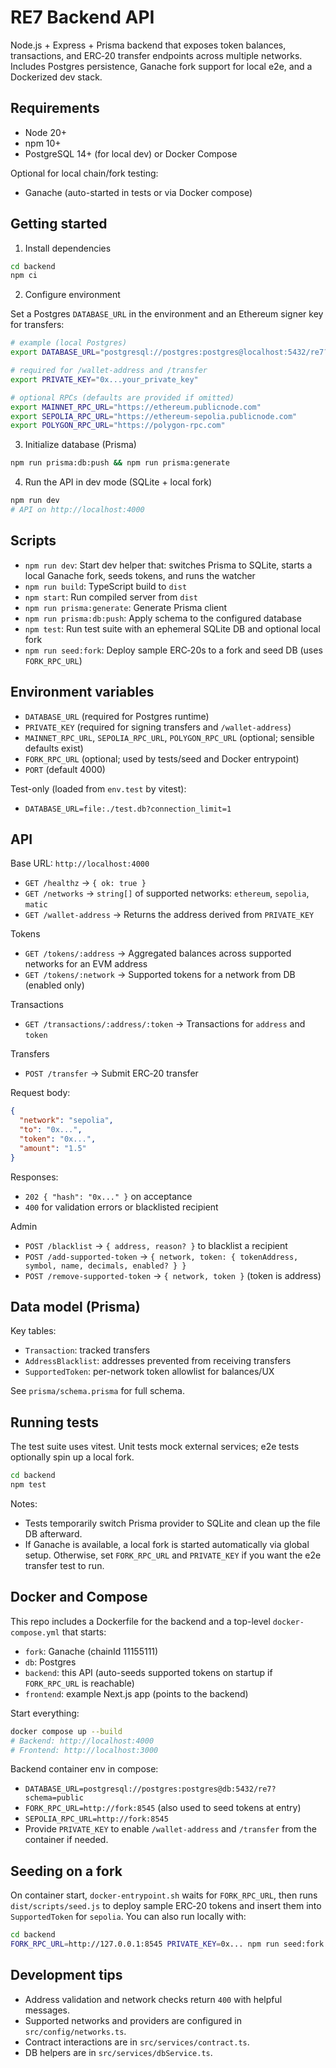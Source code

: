 # RE7 Backend API

Node.js + Express + Prisma backend that exposes token balances, transactions, and ERC‑20 transfer endpoints across multiple networks. Includes Postgres persistence, Ganache fork support for local e2e, and a Dockerized dev stack.

## Requirements

- Node 20+
- npm 10+
- PostgreSQL 14+ (for local dev) or Docker Compose

Optional for local chain/fork testing:
- Ganache (auto-started in tests or via Docker compose)

## Getting started

1) Install dependencies

```bash
cd backend
npm ci
```

2) Configure environment

Set a Postgres `DATABASE_URL` in the environment and an Ethereum signer key for transfers:

```bash
# example (local Postgres)
export DATABASE_URL="postgresql://postgres:postgres@localhost:5432/re7?schema=public"

# required for /wallet-address and /transfer
export PRIVATE_KEY="0x...your_private_key"

# optional RPCs (defaults are provided if omitted)
export MAINNET_RPC_URL="https://ethereum.publicnode.com"
export SEPOLIA_RPC_URL="https://ethereum-sepolia.publicnode.com"
export POLYGON_RPC_URL="https://polygon-rpc.com"
```

3) Initialize database (Prisma)

```bash
npm run prisma:db:push && npm run prisma:generate
```

4) Run the API in dev mode (SQLite + local fork)

```bash
npm run dev
# API on http://localhost:4000
```

## Scripts

- `npm run dev`: Start dev helper that: switches Prisma to SQLite, starts a local Ganache fork, seeds tokens, and runs the watcher
- `npm run build`: TypeScript build to `dist`
- `npm start`: Run compiled server from `dist`
- `npm run prisma:generate`: Generate Prisma client
- `npm run prisma:db:push`: Apply schema to the configured database
- `npm test`: Run test suite with an ephemeral SQLite DB and optional local fork
- `npm run seed:fork`: Deploy sample ERC‑20s to a fork and seed DB (uses `FORK_RPC_URL`)

## Environment variables

- `DATABASE_URL` (required for Postgres runtime)
- `PRIVATE_KEY` (required for signing transfers and `/wallet-address`)
- `MAINNET_RPC_URL`, `SEPOLIA_RPC_URL`, `POLYGON_RPC_URL` (optional; sensible defaults exist)
- `FORK_RPC_URL` (optional; used by tests/seed and Docker entrypoint)
- `PORT` (default 4000)

Test-only (loaded from `env.test` by vitest):
- `DATABASE_URL=file:./test.db?connection_limit=1`

## API

Base URL: `http://localhost:4000`

- `GET /healthz` → `{ ok: true }`
- `GET /networks` → `string[]` of supported networks: `ethereum`, `sepolia`, `matic`
- `GET /wallet-address` → Returns the address derived from `PRIVATE_KEY`

Tokens
- `GET /tokens/:address` → Aggregated balances across supported networks for an EVM address
- `GET /tokens/:network` → Supported tokens for a network from DB (enabled only)

Transactions
- `GET /transactions/:address/:token` → Transactions for `address` and `token`

Transfers
- `POST /transfer` → Submit ERC‑20 transfer

Request body:
```json
{
  "network": "sepolia",
  "to": "0x...",
  "token": "0x...",
  "amount": "1.5"
}
```

Responses:
- `202 { "hash": "0x..." }` on acceptance
- `400` for validation errors or blacklisted recipient

Admin
- `POST /blacklist` → `{ address, reason? }` to blacklist a recipient
- `POST /add-supported-token` → `{ network, token: { tokenAddress, symbol, name, decimals, enabled? } }`
- `POST /remove-supported-token` → `{ network, token }` (token is address)

## Data model (Prisma)

Key tables:
- `Transaction`: tracked transfers
- `AddressBlacklist`: addresses prevented from receiving transfers
- `SupportedToken`: per-network token allowlist for balances/UX

See `prisma/schema.prisma` for full schema.

## Running tests

The test suite uses vitest. Unit tests mock external services; e2e tests optionally spin up a local fork.

```bash
cd backend
npm test
```

Notes:
- Tests temporarily switch Prisma provider to SQLite and clean up the file DB afterward.
- If Ganache is available, a local fork is started automatically via global setup. Otherwise, set `FORK_RPC_URL` and `PRIVATE_KEY` if you want the e2e transfer test to run.

## Docker and Compose

This repo includes a Dockerfile for the backend and a top-level `docker-compose.yml` that starts:
- `fork`: Ganache (chainId 11155111)
- `db`: Postgres
- `backend`: this API (auto-seeds supported tokens on startup if `FORK_RPC_URL` is reachable)
- `frontend`: example Next.js app (points to the backend)

Start everything:

```bash
docker compose up --build
# Backend: http://localhost:4000
# Frontend: http://localhost:3000
```

Backend container env in compose:
- `DATABASE_URL=postgresql://postgres:postgres@db:5432/re7?schema=public`
- `FORK_RPC_URL=http://fork:8545` (also used to seed tokens at entry)
- `SEPOLIA_RPC_URL=http://fork:8545`
- Provide `PRIVATE_KEY` to enable `/wallet-address` and `/transfer` from the container if needed.

## Seeding on a fork

On container start, `docker-entrypoint.sh` waits for `FORK_RPC_URL`, then runs `dist/scripts/seed.js` to deploy sample ERC‑20 tokens and insert them into `SupportedToken` for `sepolia`. You can also run locally with:

```bash
cd backend
FORK_RPC_URL=http://127.0.0.1:8545 PRIVATE_KEY=0x... npm run seed:fork
```

## Development tips

- Address validation and network checks return `400` with helpful messages.
- Supported networks and providers are configured in `src/config/networks.ts`.
- Contract interactions are in `src/services/contract.ts`.
- DB helpers are in `src/services/dbService.ts`.


